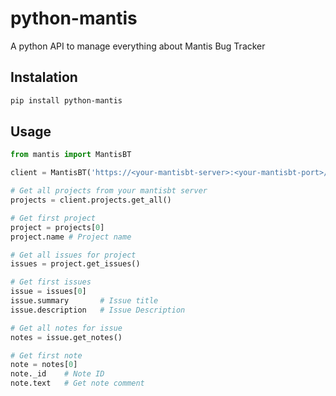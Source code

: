 # python-mantis
A python API to manage everything about Mantis Bug Tracker

## Instalation
```bash
pip install python-mantis
```

## Usage
```python
from mantis import MantisBT

client = MantisBT('https://<your-mantisbt-server>:<your-mantisbt-port>/', '<your mantisbt token API>')

# Get all projects from your mantisbt server
projects = client.projects.get_all()

# Get first project
project = projects[0]
project.name # Project name

# Get all issues for project
issues = project.get_issues()

# Get first issues
issue = issues[0]
issue.summary       # Issue title
issue.description   # Issue Description

# Get all notes for issue
notes = issue.get_notes()

# Get first note
note = notes[0]
note._id    # Note ID
note.text   # Get note comment
```
